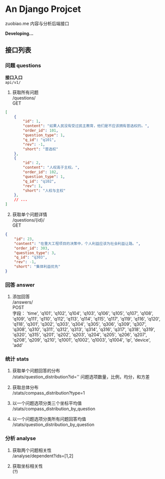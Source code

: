 # An Django Projcet

zuobiao.me 内容与分析后端接口

**Developing...**

## 接口列表

### 问题 questions

**接口入口**  
```api/v1/```

1. 获取所有问题  
/questions/  
GET
```json
[
    {
        "id": 1,
        "content": "如果人民没有受过民主教育，他们是不应该拥有普选权的。",
        "order_id": 101,
        "question_type": 1,
        "q_id": "q101",
        "rev": -1,
        "short": "普选权"
    },
    {
        "id": 2,
        "content": "人权高于主权。",
        "order_id": 102,
        "question_type": 1,
        "q_id": "q102",
        "rev": 1,
        "short": "人权与主权"
    },
    // ...
]
```

2. 获取单个问题详情  
/questions/{id}/  
GET  
```json
{
    "id": 23,
    "content": "在重大工程项目的决策中，个人利益应该为社会利益让路。",
    "order_id": 303,
    "question_type": 3,
    "q_id": "q303",
    "rev": -1,
    "short": "集体利益优先"
}
```

### 回答 answer

1. 添加回答  
/answers/  
POST  
字段： 'time', 'q101', 'q102', 'q104', 'q103', 'q106', 'q105', 'q107', 'q108', 'q109', 'q111', 'q110', 'q112', 'q113', 'q114', 'q115', 'q117', 'q119', 'q116', 'q120', 'q118', 'q301', 'q302', 'q303', 'q304', 'q305', 'q306', 'q309', 'q307', 'q308', 'q310', 'q311', 'q312', 'q313', 'q314', 'q316', 'q317', 'q318', 'q319', 'q320', 'q315', 'q201', 'q202', 'q203', 'q204', 'q205', 'q206', 'q207', 'q208', 'q209', 'q210', 'q1001', 'q1002', 'q1003', 'q1004', 'ip', 'device', 'add'


### 统计 stats

1. 获取单个问题回答的分布  
/stats/question_distribution?id=''
问题选项数量，比例，均分，和方差

2. 获取总体分布  
/stats/compass_distribution?type=1

3. 以一个问题选项分类三个坐标平均值  
/stats/compass_distribution_by_question

4. 以一个问题选项分类所有问题回答均值  
/stats/question_distribution_by_question 

### 分析 analyse

1. 获取两个问题相关性  
/analyse/dependent?ids=[1,2]  

2. 获取坐标相关性  
(?)